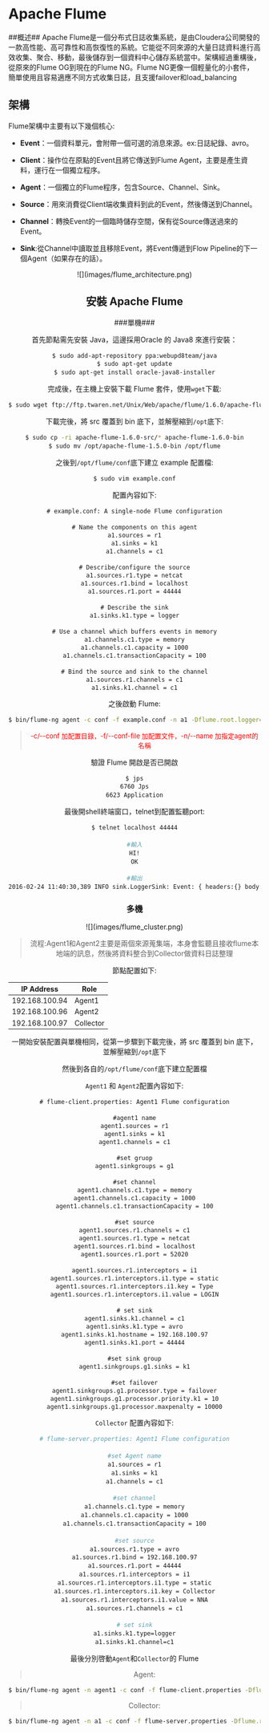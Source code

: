 # Apache Flume

##概述##
Apache Flume是一個分布式日誌收集系統，是由Cloudera公司開發的一款高性能、高可靠性和高恢復性的系統。它能從不同來源的大量日誌資料進行高效收集、聚合、移動，最後儲存到一個資料中心儲存系統當中。架構經過重構後，從原來的Flume OG到現在的Flume NG。Flume NG更像一個輕量化的小套件，簡單使用且容易適應不同方式收集日誌，且支援failover和load_balancing

## 架構 ##
Flume架構中主要有以下幾個核心:

*	**Event**：一個資料單元，會附帶一個可選的消息來源。ex:日誌紀錄、avro。

*	**Client**：操作位在原點的Event且將它傳送到Flume Agent，主要是產生資料，運行在一個獨立程序。


*	**Agent**：一個獨立的Flume程序，包含Source、Channel、Sink。
	
*	**Source**：用來消費從Client端收集資料到此的Event，然後傳送到Channel。
	
*	**Channel**：轉換Event的一個臨時儲存空間，保有從Source傳送過來的Event。
	
*	**Sink**:從Channel中讀取並且移除Event，將Event傳遞到Flow Pipeline的下一個Agent（如果存在的話）。

<center> ![](images/flume_architecture.png) 

## 安裝 Apache Flume

###單機###

首先節點需先安裝 Java，這邊採用Oracle 的 Java8 來進行安裝：
```sh
$ sudo add-apt-repository ppa:webupd8team/java
$ sudo apt-get update
$ sudo apt-get install oracle-java8-installer
```

完成後，在主機上安裝下載 Flume 套件，使用```wget```下載:
```sh
$ sudo wget ftp://ftp.twaren.net/Unix/Web/apache/flume/1.6.0/apache-flume-1.6.0-bin.tar.gz | sudo wget ftp://ftp.twaren.net/Unix/Web/apache/flume/1.6.0/apache-flume-1.6.0-src.tar.gz | udo tar zxvf apache-flume-1.6.0-src.tar.gz | sudo tar zxvf apache-flume-1.6.0-bin.tar.gz
```

下載完後，將 src 覆蓋到 bin 底下，並解壓縮到```/opt```底下:
```sh
$ sudo cp -ri apache-flume-1.6.0-src/* apache-flume-1.6.0-bin
$ sudo mv /opt/apache-flume-1.5.0-bin /opt/flume
```

之後到```/opt/flume/conf```底下建立 example 配置檔:
```sh
$ sudo vim example.conf
```
配置內容如下:
```
# example.conf: A single-node Flume configuration

# Name the components on this agent
a1.sources = r1
a1.sinks = k1
a1.channels = c1

# Describe/configure the source
a1.sources.r1.type = netcat
a1.sources.r1.bind = localhost
a1.sources.r1.port = 44444

# Describe the sink
a1.sinks.k1.type = logger

# Use a channel which buffers events in memory
a1.channels.c1.type = memory
a1.channels.c1.capacity = 1000
a1.channels.c1.transactionCapacity = 100

# Bind the source and sink to the channel
a1.sources.r1.channels = c1
a1.sinks.k1.channel = c1
```

之後啟動 Flume:
```sh
$ bin/flume-ng agent -c conf -f example.conf -n a1 -Dflume.root.logger=INFO,console
```
><font color="red" size="2">-c/--conf 加配置目錄，-f/--conf-file 加配置文件，-n/--name 加指定agent的名稱</font>

驗證 Flume 開啟是否已開啟
```sh
$ jps
6760 Jps
6623 Application
```

最後開shell終端窗口，telnet到配置監聽port:
```sh
$ telnet localhost 44444

#輸入
HI!
OK

#輸出
2016-02-24 11:40:30,389 INFO sink.LoggerSink: Event: { headers:{} body: 48 65 6C 6C 6F 20 77 6F 72 6C 64 21 0D          HI!. }
```

### 多機 ###
<center> ![](images/flume_cluster.png)

>流程:Agent1和Agent2主要是兩個來源蒐集端，本身會監聽且接收flume本地端的訊息，然後將資料整合到Collector做資料日誌整理

節點配置如下:

|  IP Address  |	Role   	|
|--------------|------------|
|192.168.100.94|  Agent1 	|
|192.168.100.96|  Agent2 	|
|192.168.100.97|  Collector |

一開始安裝配置與單機相同，從第一步驟到下載完後，將 src 覆蓋到 bin 底下，並解壓縮到```/opt```底下

然後到各自的```/opt/flume/conf```底下建立配置檔

```Agent1``` 和 ```Agent2```配置內容如下:
```
# flume-client.properties: Agent1 Flume configuration

#agent1 name
agent1.sources = r1
agent1.sinks = k1
agent1.channels = c1

#set gruop
agent1.sinkgroups = g1

#set channel
agent1.channels.c1.type = memory
agent1.channels.c1.capacity = 1000
agent1.channels.c1.transactionCapacity = 100

#set source
agent1.sources.r1.channels = c1
agent1.sources.r1.type = netcat
agent1.sources.r1.bind = localhost
agent1.sources.r1.port = 52020

agent1.sources.r1.interceptors = i1
agent1.sources.r1.interceptors.i1.type = static
agent1.sources.r1.interceptors.i1.key = Type
agent1.sources.r1.interceptors.i1.value = LOGIN

# set sink
agent1.sinks.k1.channel = c1
agent1.sinks.k1.type = avro
agent1.sinks.k1.hostname = 192.168.100.97
agent1.sinks.k1.port = 44444

#set sink group
agent1.sinkgroups.g1.sinks = k1

#set failover
agent1.sinkgroups.g1.processor.type = failover
agent1.sinkgroups.g1.processor.priority.k1 = 10
agent1.sinkgroups.g1.processor.maxpenalty = 10000
```

```Collector``` 配置內容如下:
```sh
# flume-server.properties: Agent1 Flume configuration

#set Agent name
a1.sources = r1
a1.sinks = k1
a1.channels = c1

#set channel
a1.channels.c1.type = memory
a1.channels.c1.capacity = 1000
a1.channels.c1.transactionCapacity = 100

#set source
a1.sources.r1.type = avro
a1.sources.r1.bind = 192.168.100.97
a1.sources.r1.port = 44444
a1.sources.r1.interceptors = i1
a1.sources.r1.interceptors.i1.type = static
a1.sources.r1.interceptors.i1.key = Collector
a1.sources.r1.interceptors.i1.value = NNA
a1.sources.r1.channels = c1

# set sink
a1.sinks.k1.type=logger
a1.sinks.k1.channel=c1
```

最後分別啓動```Agent```和```Collector```的 Flume
>Agent:
```sh
$ bin/flume-ng agent -n agent1 -c conf -f flume-client.properties -Dflume.root.logger=DEBUG,console
```


>Collector:
```sh
$ bin/flume-ng agent -n a1 -c conf -f flume-server.properties -Dflume.root.logger=DEBUG,console
```

